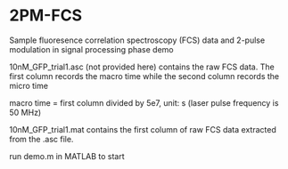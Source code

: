 # 2PM-FCS
Sample fluoresence correlation spectroscopy (FCS) data and 2-pulse modulation in signal processing phase demo

10nM_GFP_trial1.asc (not provided here) contains the raw FCS data. The first column records the macro time while the second column records the micro time

macro time = first column divided by 5e7, unit: s (laser pulse frequency is 50 MHz)

10nM_GFP_trial1.mat contains the first column of raw FCS data extracted from the .asc file.

run demo.m in MATLAB to start
